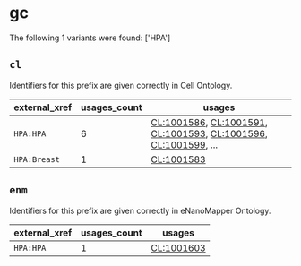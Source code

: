 # gc

The following 1 variants were found: ['HPA']

## `cl`

Identifiers for this prefix are given correctly in Cell Ontology.

| external_xref   |   usages_count | usages                                                                                                                                                                                                                                                   |
|-----------------|----------------|----------------------------------------------------------------------------------------------------------------------------------------------------------------------------------------------------------------------------------------------------------|
| `HPA:HPA`       |              6 | [CL:1001586](https://bioregistry.io/CL:1001586), [CL:1001591](https://bioregistry.io/CL:1001591), [CL:1001593](https://bioregistry.io/CL:1001593), [CL:1001596](https://bioregistry.io/CL:1001596), [CL:1001599](https://bioregistry.io/CL:1001599), ... |
| `HPA:Breast`    |              1 | [CL:1001583](https://bioregistry.io/CL:1001583)                                                                                                                                                                                                          |

## `enm`

Identifiers for this prefix are given correctly in eNanoMapper Ontology.

| external_xref   |   usages_count | usages                                          |
|-----------------|----------------|-------------------------------------------------|
| `HPA:HPA`       |              1 | [CL:1001603](https://bioregistry.io/CL:1001603) |

